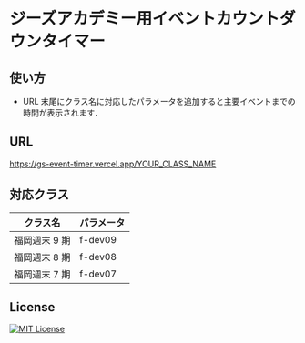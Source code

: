 # ジーズアカデミー用イベントカウントダウンタイマー

## 使い方

- URL 末尾にクラス名に対応したパラメータを追加すると主要イベントまでの時間が表示されます．

## URL

https://gs-event-timer.vercel.app/YOUR_CLASS_NAME

## 対応クラス

| クラス名      | パラメータ |
| ------------- | ---------- |
| 福岡週末 9 期 | f-dev09    |
| 福岡週末 8 期 | f-dev08    |
| 福岡週末 7 期 | f-dev07    |

## License

[![MIT License](https://img.shields.io/badge/license-MIT-blue.svg?style=flat)](https://github.com/recharts/recharts/raw/master/LICENSE)
